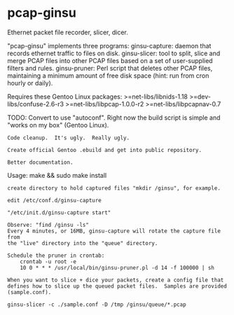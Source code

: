 # pcap-ginsu
Ethernet packet file recorder, slicer, dicer.

"pcap-ginsu" implements three programs:
  ginsu-capture: daemon that records ethernet traffic to files on disk.
  ginsu-slicer: tool to split, slice and merge PCAP files into other PCAP files
     based on a set of user-supplied filters and rules.
  ginsu-pruner: Perl script that deletes other PCAP files, maintaining a minimum
     amount of free disk space (hint: run from cron hourly or daily).

Requires these Gentoo Linux packages:
	>=net-libs/libnids-1.18
	>=dev-libs/confuse-2.6-r3
	>=net-libs/libpcap-1.0.0-r2
	>=net-libs/libpcapnav-0.7

TODO:
	Convert to use "autoconf".  Right now the build script is simple and
	"works on my box" (Gentoo Linux).

	Code cleanup.  It's ugly.  Really ugly.

	Create official Gentoo .ebuild and get into public repository.

	Better documentation.

Usage:
	make && sudo make install

	create directory to hold captured files "mkdir /ginsu", for example.

	edit /etc/conf.d/ginsu-capture

	"/etc/init.d/ginsu-capture start"

	Observe: "find /ginsu -ls"
	Every 4 minutes, or 16MB, ginsu-capture will rotate the capture file from
	the "live" directory into the "queue" directory.

	Schedule the pruner in crontab:
		crontab -u root -e
		10 0 * * * /usr/local/bin/ginsu-pruner.pl -d 14 -f 100000 | sh

	When you want to slice + dice your packets, create a config file that
	defines how to slice up the queued packet files.  Samples are provided
	(sample.conf).

	ginsu-slicer -c ./sample.conf -D /tmp /ginsu/queue/*.pcap
